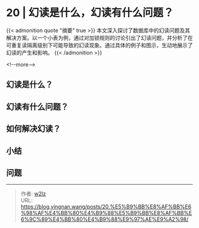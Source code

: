 # 20 | 幻读是什么，幻读有什么问题？


{{&lt; admonition quote &#34;摘要&#34; true &gt;}}
本文深入探讨了数据库中的幻读问题及其解决方案。以一个小表为例，通过对加锁规则的讨论引出了幻读问题，并分析了在可重复读隔离级别下可能导致的幻读现象。通过具体的例子和图示，生动地展示了幻读的产生和影响。
{{&lt; /admonition &gt;}}

&lt;!--more--&gt;

## 幻读是什么？

## 幻读有什么问题？

## 如何解决幻读？

## 小结

## 问题


---

> 作者: [w2lz](https://github.com/w2lz)  
> URL: https://blog.yingnan.wang/posts/20.%E5%B9%BB%E8%AF%BB%E6%98%AF%E4%BB%80%E4%B9%88%E5%B9%BB%E8%AF%BB%E6%9C%89%E4%BB%80%E4%B9%88%E9%97%AE%E9%A2%98/  

